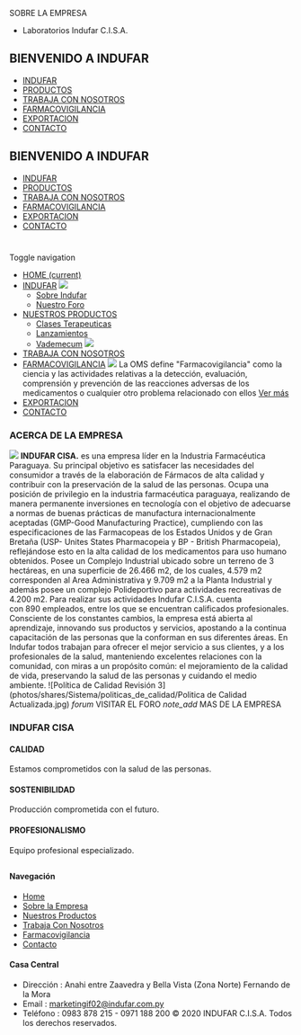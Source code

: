 SOBRE LA EMPRESA
- Laboratorios Indufar C.I.S.A.
## BIENVENIDO A INDUFAR
* [INDUFAR](institucional.html#)
* [PRODUCTOS](institucional.html#)
* [TRABAJA CON NOSOTROS](institucional.html#)
* [FARMACOVIGILANCIA](institucional.html#)
* [EXPORTACION](institucional.html#)
* [CONTACTO](institucional.html#)
## BIENVENIDO A INDUFAR
* [INDUFAR](index.html)
* [PRODUCTOS](productos.html)
* [TRABAJA CON NOSOTROS](trabaja_con_nosotros.html)
* [FARMACOVIGILANCIA](farmacovigilancia.html)
* [EXPORTACION](exportacion.html)
* [CONTACTO](contacto.html)
# 
Toggle navigation
* [HOME (current)](index.html)
* [INDUFAR](institucional.html#) 
  [![ ](photos/shares/Sistema/Menu/indufar_menul.jpg)](institucional.html)
  - [Sobre Indufar](institucional.html)
  - [Nuestro Foro](blog.html)
* [NUESTROS PRODUCTOS](institucional.html#) 
  - [Clases Terapeuticas](productos/clases_terapeuticas.html)
  - [Lanzamientos](productos/lanzamientos.html)
  - [Vademecum](productos.html)
  [![ ](photos/shares/Sistema/Menu/productos.png)](productos.html)
* [TRABAJA CON NOSOTROS](trabaja_con_nosotros.html)
* [FARMACOVIGILANCIA](institucional.html#) 
  [![ ](photos/shares/Sistema/Menu/TUBOS.png)](farmacovigilancia.html)
  La OMS define "Farmacovigilancia" como la ciencia y las actividades relativas a la detección, evaluación, comprensión y prevención de las reacciones adversas de los medicamentos o cualquier otro problema relacionado con ellos
  [Ver más](farmacovigilancia.html)
* [EXPORTACION](exportacion.html)
* [CONTACTO](contacto.html)
### ACERCA DE LA EMPRESA
**![](photos/shares/Sistema/Menu/aerea.jpg)**
**INDUFAR CISA.** es una empresa líder en la Industria Farmacéutica Paraguaya. Su principal objetivo es satisfacer las necesidades del consumidor a través de la elaboración de Fármacos de alta calidad y contribuir con la preservación de la salud de las personas.
Ocupa una posición de privilegio en la industria farmacéutica paraguaya, realizando de manera permanente inversiones en tecnología con el objetivo de adecuarse a normas de buenas prácticas de manufactura internacionalmente aceptadas (GMP-Good Manufacturing Practice), cumpliendo con las especificaciones de las Farmacopeas de los Estados Unidos y de Gran Bretaña (USP- Unites States Pharmacopeia y BP - British Pharmacopeia), reflejándose esto en la alta calidad de los medicamentos para uso humano obtenidos.
Posee un Complejo Industrial ubicado sobre un terreno de 3 hectáreas, en una superficie de 26.466 m2, de los cuales, 4.579 m2 corresponden al Area Administrativa y 9.709 m2 a la Planta Industrial y además posee un complejo Polideportivo para actividades recreativas de 4.200 m2.
Para realizar sus actividades Indufar C.I.S.A. cuenta con 890 empleados, entre los que se encuentran calificados profesionales. Consciente de los constantes cambios, la empresa está abierta al aprendizaje, innovando sus productos y servicios, apostando a la continua capacitación de las personas que la conforman en sus diferentes áreas.
En Indufar todos trabajan para ofrecer el mejor servicio a sus clientes, y a los profesionales de la salud, manteniendo excelentes relaciones con la comunidad, con miras a un propósito común: el mejoramiento de la calidad de vida, preservando la salud de las personas y cuidando el medio ambiente.
![Política de Calidad Revisión 3](photos/shares/Sistema/politicas_de_calidad/Politica de Calidad Actualizada.jpg)
*forum*
VISITAR EL FORO 
*note\_add*
MAS DE LA EMPRESA
### INDUFAR CISA
#### CALIDAD
Estamos comprometidos con la salud de las personas.
#### SOSTENIBILIDAD
Producción comprometida con el futuro.
#### PROFESIONALISMO
Equipo profesional especializado.
## 
#### Navegación
* [Home](index.html)
* [Sobre la Empresa](institucional.html)
* [Nuestros Productos](productos.html)
* [Trabaja Con Nosotros](trabaja_con_nosotros.html)
* [Farmacovigilancia](farmacovigilancia.html)
* [Contacto](contacto.html)
#### Casa Central
* Dirección : Anahi entre Zaavedra y Bella Vista (Zona Norte) Fernando de la Mora
* Email : [marketingif02@indufar.com.py](mailto:marketingif02@indufar.com.py)
* Teléfono : 0983 878 215 - 0971 188 200
© 2020 INDUFAR C.I.S.A. Todos los derechos reservados.